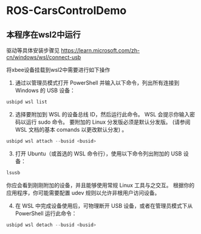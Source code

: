 # ROS-CarsControlDemo

## 本程序在wsl2中运行
驱动等具体安装步骤见 https://learn.microsoft.com/zh-cn/windows/wsl/connect-usb

将xbee设备挂载到wsl2中需要进行如下操作
1. 通过以管理员模式打开 PowerShell 并输入以下命令，列出所有连接到 Windows 的 USB 设备：
```PowerShell
usbipd wsl list
```

2. 选择要附加到 WSL 的设备总线 ID，然后运行此命令。 WSL 会提示你输入密码以运行 sudo 命令。 要附加的 Linux 分发版必须是默认分发版。 (请参阅 WSL 文档的基本 comands 以更改默认分发) 。
```PowerShell
usbipd wsl attach --busid <busid>
```

3. 打开 Ubuntu（或首选的 WSL 命令行），使用以下命令列出附加的 USB 设备：
```Bash
lsusb
```
你应会看到刚刚附加的设备，并且能够使用常规 Linux 工具与之交互。 根据你的应用程序，你可能需要配置 udev 规则以允许非根用户访问设备。

4. 在 WSL 中完成设备使用后，可物理断开 USB 设备，或者在管理员模式下从 PowerShell 运行此命令：
``` PowerShell
usbipd wsl detach --busid <busid>
```